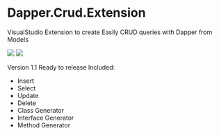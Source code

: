 # Dapper.Crud.Extension
VisualStudio Extension to create Easily CRUD queries with Dapper from Models

![](https://img.shields.io/appveyor/ci/thiagoloureiro/dapper-crud-extension.svg)
![](https://img.shields.io/appveyor/tests/thiagoloureiro/dapper-crud-extension.svg)

Version 1.1 Ready to release
Included:
- Insert
- Select
- Update
- Delete
- Class Generator
- Interface Generator
- Method Generator
